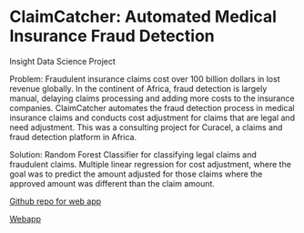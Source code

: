 # ClaimCatcher: Automated Medical Insurance Fraud Detection
Insight Data Science Project

Problem:
Fraudulent insurance claims cost over 100 billion dollars in lost revenue globally. In the continent of Africa, fraud detection is largely manual, delaying claims processing and adding more costs to the insurance companies. ClaimCatcher automates the fraud detection process in medical insurance claims and conducts cost adjustment for claims that are legal and need adjustment. This was a consulting project for Curacel, a claims and fraud detection platform in Africa.

Solution:
Random Forest Classifier for classifying legal claims and fraudulent claims. Multiple linear regression for cost adjustment, where the goal was to predict the amount adjusted for those claims where the approved amount was different than the claim amount.

[Github repo for web app](https://github.com/bhandarisudip/demo-streamlit-heroku-updated)

[Webapp](http://claimcatcher.herokuapp.com)

